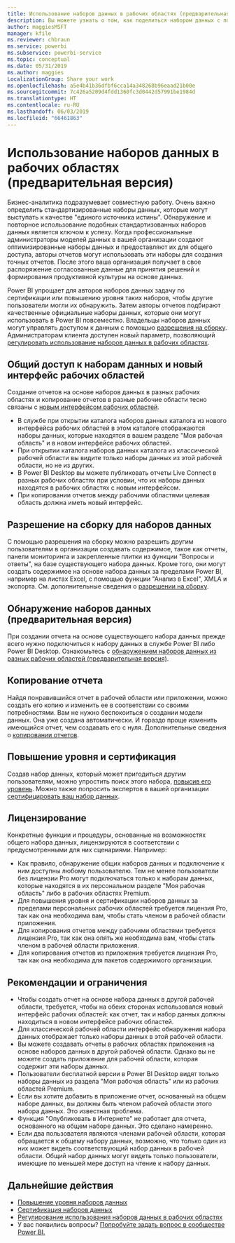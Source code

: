 ```yaml
---
title: Использование наборов данных в рабочих областях (предварительная версия) — Power BI
description: Вы можете узнать о том, как поделиться набором данных с пользователями в организации. Затем они могут создать отчеты, основанные на вашем наборе данных, в своих рабочих областях.
author: maggiesMSFT
manager: kfile
ms.reviewer: chbraun
ms.service: powerbi
ms.subservice: powerbi-service
ms.topic: conceptual
ms.date: 05/31/2019
ms.author: maggies
LocalizationGroup: Share your work
ms.openlocfilehash: a5e4b41b36dfbf6cca14a348268b96eaad21b00e
ms.sourcegitcommit: 7c426a5209d4fdd1360fc3d0442d57991be1984d
ms.translationtype: HT
ms.contentlocale: ru-RU
ms.lasthandoff: 06/03/2019
ms.locfileid: "66461863"
---
```

# <a name="use-datasets-across-workspaces-preview"></a>Использование наборов данных в рабочих областях (предварительная версия)

Бизнес-аналитика подразумевает совместную работу. Очень важно определить стандартизированные наборы данных, которые могут выступать к качестве "единого источника истины". Обнаружение и повторное использование подобных стандартизованных наборов данных является ключом к успеху. Когда профессиональные администраторы моделей данных в вашей организации создают оптимизированные наборы данных и предоставляют их для общего доступа, авторы отчетов могут использовать эти наборы для создания точных отчетов. После этого ваша организация получает в свое распоряжение согласованные данные для принятия решений и формирования продуктивной культуры на основе данных.

Power BI упрощает для авторов наборов данных задачу по сертификации или повышению уровня таких наборов, чтобы другие пользователи могли их обнаружить. Затем авторы отчетов подбирают качественные официальные наборы данных, которые они могут использовать в Power BI повсеместно. Владельцы наборов данных могут управлять доступом к данным с помощью [разрешения на сборку](service-datasets-build-permissions.md#build-permissions-for-shared-datasets). Администраторам клиента доступен новый параметр, позволяющий [регулировать использование наборов данных в рабочих областях](service-datasets-admin-across-workspaces.md).

## <a name="dataset-sharing-and-the-new-workspace-experience"></a>Общий доступ к наборам данных и новый интерфейс рабочих областей

Создание отчетов на основе наборов данных в разных рабочих областях и копирование отчетов в разные рабочие области тесно связаны с [новым интерфейсом рабочих областей](service-create-the-new-workspaces.md).

- В службе при открытии каталога наборов данных каталога из нового интерфейса рабочих областей в этом каталоге отображаются наборы данных, которые находятся в вашем разделе "Моя рабочая область" и в новом интерфейсе рабочих областей. 
- При открытии каталога наборов данных каталога из классической рабочей области вы видите только наборы данных из этой рабочей области, но не из других.
- В Power BI Desktop вы можете публиковать отчеты Live Connect в разных рабочих областях при условии, что их наборы данных находятся в рабочих областях с новым интерфейсом.
- При копировании отчетов между рабочими областями целевая область должна иметь новый интерфейс.

## <a name="build-permission-for-datasets"></a>Разрешение на сборку для наборов данных

С помощью разрешения на сборку можно разрешить другим пользователям в организации создавать содержимое, такое как отчеты, панели мониторинга и закрепленные плитки из функции "Вопросы и ответы", на базе существующего набора данных. Кроме того, они могут создать содержимое на основе набора данных за пределами Power BI, например на листах Excel, с помощью функции "Анализ в Excel", XMLA и экспорта. См. дополнительные сведения о [разрешении на сборку](service-datasets-build-permissions.md#build-permissions-for-shared-datasets).

## <a name="discover-datasets-preview"></a>Обнаружение наборов данных (предварительная версия)

При создании отчета на основе существующего набора данных прежде всего нужно подключиться к набору данных в службе Power BI либо Power BI Desktop. Ознакомьтесь с [обнаружением наборов данных из разных рабочих областей (предварительная версия)](service-datasets-discover-across-workspaces.md).

## <a name="copy-a-report"></a>Копирование отчета

Найдя понравившийся отчет в рабочей области или приложении, можно создать его копию и изменить ее в соответствии со своими потребностями. Вам не нужно беспокоиться о создании модели данных. Она уже создана автоматически. И гораздо проще изменить имеющийся отчет, чем создавать его с нуля. Дополнительные сведения о [копировании отчетов](service-datasets-copy-reports.md).

## <a name="promotion-and-certification"></a>Повышение уровня и сертификация

Создав набор данных, который может пригодиться другим пользователям, можно упростить поиск этого набора, [повысив его уровень](service-datasets-promote.md). Можно также попросить экспертов в вашей организации [сертифицировать ваш набор данных](service-datasets-certify.md).

## <a name="licensing"></a>Лицензирование

Конкретные функции и процедуры, основанные на возможностях общего набора данных, лицензируются в соответствии с предусмотренными для них сценариями.  Например:

- Как правило, обнаружение общих наборов данных и подключение к ним доступны любому пользователю. Тем не менее пользователи без лицензии Pro могут подключаться только к наборам данных, которые находятся в их персональном разделе "Моя рабочая область" либо в рабочих областях Premium.
- Для повышения уровня и сертификации наборов данных за пределами персональных рабочих областей требуется лицензия Pro, так как она необходима вам, чтобы стать членом в рабочей области приложения.
- Для копирования отчетов между рабочими областями требуется лицензия Pro, так как она опять же необходима вам, чтобы стать членом в рабочей области приложения.
- Для копирования отчетов из приложения требуется лицензия Pro, так как она необходима для пакетов содержимого организации.

## <a name="considerations-and-limitations"></a>Рекомендации и ограничения

- Чтобы создать отчет на основе набора данных в другой рабочей области, требуется, чтобы на обеих сторонах использовался новый интерфейс рабочих областей: как отчет, так и набор данных должны находиться в новом интерфейсе рабочих областей.
- Для классической рабочей области интерфейс обнаружения набора данных отображает только наборы данных в этой рабочей области.
- Вы можете создавать отчеты в рабочих областях приложения на основе наборов данных в другой рабочей области. Однако вы не можете создать приложение для рабочей области, которая содержит эти наборы данных.
- Пользователи бесплатной версии в Power BI Desktop видят только наборы данных из раздела "Моя рабочая область" или из рабочих областей Premium.
- Если вы хотите добавить в приложение отчет, основанный на общем наборе данных, вы должны быть членом рабочей области этого набора данных. Это известная проблема.
- Функция "Опубликовать в Интернете" не работает для отчета, основанного на общем наборе данных. Это сделано намеренно.
- Если два пользователя являются членами рабочей области, которая обращается к общему набору данных, возможно, что только один из них может видеть соответствующий набор данных в рабочей области. Общий набор данных могут видеть только пользователи, имеющие по меньшей мере доступ на чтение к набору данных. 

## <a name="next-steps"></a>Дальнейшие действия

- [Повышение уровня наборов данных](service-datasets-promote.md)
- [Сертификация наборов данных](service-datasets-certify.md)
- [Регулирование использования наборов данных в рабочих областях](service-datasets-admin-across-workspaces.md)
- У вас появились вопросы? [Попробуйте задать вопрос в сообществе Power BI.](http://community.powerbi.com/)
